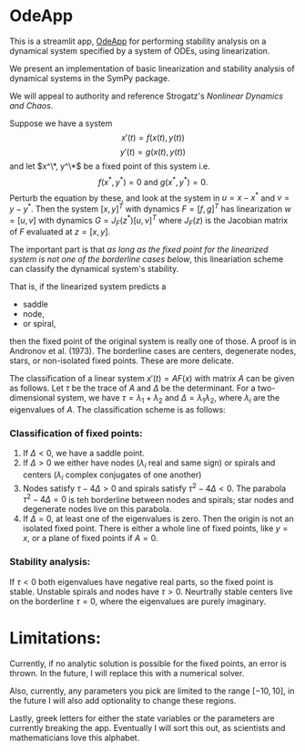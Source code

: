 # OdeApp
This is a streamlit app, [OdeApp](https://shill1729-odeapp-main-54kuic.streamlit.app/) for performing
stability analysis on a dynamical system specified by a system of ODEs, using linearization.

We present an implementation of basic linearization and stability analysis of dynamical systems in the SymPy package.

We will appeal to authority and reference Strogatz's *Nonlinear Dynamics and Chaos*.

Suppose we have a system
$$x'(t) = f(x(t), y(t))$$
$$y'(t) = g(x(t), y(t))$$
and let $x^\*, y^\*$ be a fixed point of this system i.e. 
$$f(x^*, y^*) = 0 \text{ and } g(x^*, y^*) = 0.$$
Perturb the equation by these, and look at the system in $u = x-x^*$ and $v=y-y^*$. Then the system $[x,y]^T$ with dynamics $F=[f, g]^T$ has linearization $w=[u,v]$ with dynamics $G = J_F(z^*) [u,v]^T$ where $J_F(z)$ is the Jacobian matrix of $F$ evaluated at $z=[x,y]$.

The important part is that *as long as the fixed point for the linearized system is not one of the borderline cases below*, this lineariation scheme can classify the dynamical system's stability.

That is, if the linearized system predicts a
- saddle
- node,
- or spiral,

then the fixed point of the original system is really one of those. A proof is in Andronov et al. (1973). The borderline cases are centers, degenerate nodes, stars, or non-isolated fixed points. These are more delicate.

The classification of a linear system $x'(t) = AF(x)$ with matrix $A$ can be given as follows. Let $\tau$ be the trace of $A$ and $\Delta$ be the determinant. For a two-dimensional system, we have $\tau = \lambda_1+\lambda_2$ and $\Delta = \lambda_1\lambda_2$, where $\lambda_i$ are the eigenvalues of $A$. The classification scheme is as follows:

### Classification of fixed points:
1. If $\Delta < 0$, we have a saddle point.
2. If $\Delta >0$ we either have nodes ($\lambda_i$ real and same sign) or spirals and centers ($\lambda_i$ complex conjugates of one another)
2. Nodes satisfy $\tau-4\Delta >0$ and spirals satisfy $\tau^2-4\Delta < 0$. The parabola $\tau^2-4\Delta =0$ is teh borderline between nodes and spirals; star nodes and degenerate nodes live on this parabola.
3. If $\Delta = 0$, at least one of the eigenvalues is zero. Then the origin is not an isolated fixed point. There is either a whole line of fixed points, like $y=x$, or a plane of fixed points if $A=0$.

### Stability analysis:
If $\tau < 0$ both eigenvalues have negative real parts, so the fixed point is stable. 
Unstable spirals and nodes have $\tau >0$. 
Neurtrally stable centers live on the 
borderline $\tau=0$, where the eigenvalues are 
purely imaginary.

# Limitations:
Currently, if no analytic solution is possible for the fixed points,
an error is thrown. In the future, I will replace this with a numerical solver.

Also, currently, any parameters you pick are limited to the range $[-10, 10]$, in the future
I will also add optionality to change these regions.

Lastly, greek letters for either the state variables or the
parameters are currently breaking the app. Eventually I will sort this out, as
scientists and mathematicians love this alphabet.



